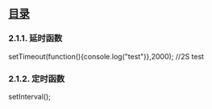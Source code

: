  
## [目录](README.md) 

### 2.1.1. 延时函数

setTimeout(function(){console.log("test")},2000); //2S  test 

### 2.1.2. 定时函数


setInterval();  